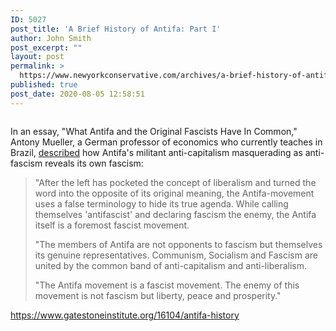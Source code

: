 ```yaml
---
ID: 5027
post_title: 'A Brief History of Antifa: Part I'
author: John Smith
post_excerpt: ""
layout: post
permalink: >
  https://www.newyorkconservative.com/archives/a-brief-history-of-antifa-part-i/
published: true
post_date: 2020-08-05 12:58:51
---
```

<!-- wp:image {"id":5028,"sizeSlug":"large"} -->
<figure class="wp-block-image size-large"><img src="https://www.newyorkconservative.com/wp-content/uploads/2020/08/hammer-and-cycle-1024x1024.png" alt="" class="wp-image-5028"/></figure>
<!-- /wp:image -->

<!-- wp:paragraph -->
<p></p>
<!-- /wp:paragraph -->

<!-- wp:paragraph -->
<p>In an essay, "What Antifa and the Original Fascists Have In Common," Antony Mueller, a German professor of economics who currently teaches in Brazil, <a href="https://www.newsweek.com/antifa-fascists-anti-opinion-867748" target="_blank" rel="noreferrer noopener">described</a> how Antifa's militant anti-capitalism masquerading as anti-fascism reveals its own fascism:</p>
<!-- /wp:paragraph -->

<!-- wp:quote -->
<blockquote class="wp-block-quote"><p>"After the left has pocketed the concept of liberalism and turned the word into the opposite of its original meaning, the Antifa-movement uses a false terminology to hide its true agenda. While calling themselves 'antifascist' and declaring fascism the enemy, the Antifa itself is a foremost fascist movement.</p><p>"The members of Antifa are not opponents to fascism but themselves its genuine representatives. Communism, Socialism and Fascism are united by the common band of anti-capitalism and anti-liberalism.</p><p>"The Antifa movement is a fascist movement. The enemy of this movement is not fascism but liberty, peace and prosperity."</p></blockquote>
<!-- /wp:quote -->

<!-- wp:paragraph -->
<p></p>
<!-- /wp:paragraph -->

<!-- wp:paragraph -->
<p><a href="https://www.gatestoneinstitute.org/16104/antifa-history">https://www.gatestoneinstitute.org/16104/antifa-history</a></p>
<!-- /wp:paragraph -->